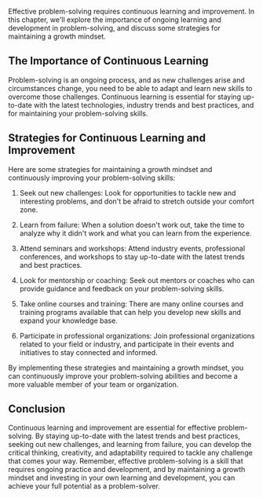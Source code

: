 
Effective problem-solving requires continuous learning and improvement. In this chapter, we'll explore the importance of ongoing learning and development in problem-solving, and discuss some strategies for maintaining a growth mindset.

The Importance of Continuous Learning
-------------------------------------

Problem-solving is an ongoing process, and as new challenges arise and circumstances change, you need to be able to adapt and learn new skills to overcome those challenges. Continuous learning is essential for staying up-to-date with the latest technologies, industry trends and best practices, and for maintaining your problem-solving skills.

Strategies for Continuous Learning and Improvement
--------------------------------------------------

Here are some strategies for maintaining a growth mindset and continuously improving your problem-solving skills:

1. Seek out new challenges: Look for opportunities to tackle new and interesting problems, and don't be afraid to stretch outside your comfort zone.

2. Learn from failure: When a solution doesn't work out, take the time to analyze why it didn't work and what you can learn from the experience.

3. Attend seminars and workshops: Attend industry events, professional conferences, and workshops to stay up-to-date with the latest trends and best practices.

4. Look for mentorship or coaching: Seek out mentors or coaches who can provide guidance and feedback on your problem-solving skills.

5. Take online courses and training: There are many online courses and training programs available that can help you develop new skills and expand your knowledge base.

6. Participate in professional organizations: Join professional organizations related to your field or industry, and participate in their events and initiatives to stay connected and informed.

By implementing these strategies and maintaining a growth mindset, you can continuously improve your problem-solving abilities and become a more valuable member of your team or organization.

Conclusion
----------

Continuous learning and improvement are essential for effective problem-solving. By staying up-to-date with the latest trends and best practices, seeking out new challenges, and learning from failure, you can develop the critical thinking, creativity, and adaptability required to tackle any challenge that comes your way. Remember, effective problem-solving is a skill that requires ongoing practice and development, and by maintaining a growth mindset and investing in your own learning and development, you can achieve your full potential as a problem-solver.
